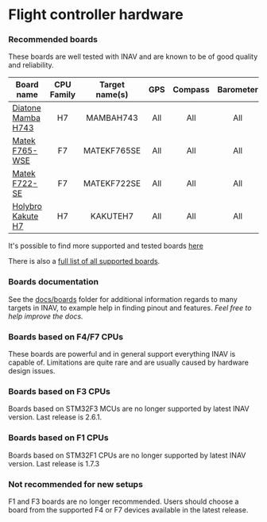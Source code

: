 # Flight controller hardware

### Recommended boards

These boards are well tested with INAV and are known to be of good quality and reliability.

| Board name                | CPU Family | Target name(s)            | GPS  | Compass | Barometer      | Telemetry | RX                             | Blackbox             |
|---------------------------|:----------:|:-------------------------:|:----:|:-------:|:--------------:|:---------:|:------------------------------:|:--------------------:|
| [Diatone Mamba H743](https://inavflight.com/shop/s/bg/1929033)       | H7         | MAMBAH743                | All  | All     | All            | All       | All   | SERIAL, SD     |
| [Matek F765-WSE](https://inavflight.com/shop/s/bg/1890404)       | F7         | MATEKF765SE                | All  | All     | All            | All       | All     | SERIAL, SD     |
| [Matek F722-SE](https://inavflight.com/shop/p/MATEKF722SE)       | F7         | MATEKF722SE               | All  | All     | All            | All       | All      | SERIAL, SD     |
| [Holybro Kakute H7](https://inavflight.com/shop/s/bg/1914066)       | H7         | KAKUTEH7               | All  | All     | All            | All       | All      | SERIAL, SD     |

It's possible to find more supported and tested boards [here](https://github.com/iNavFlight/inav/wiki/Welcome-to-INAV,-useful-links-and-products)

There is also a [full list of all supported boards](https://github.com/iNavFlight/inav/wiki/Boards,-Targets-and-PWM-allocations).

### Boards documentation

See the [docs/boards](https://github.com/iNavFlight/inav/tree/master/docs/boards) folder for additional information regards to many targets in INAV, to example help in finding pinout and features. _Feel free to help improve the docs._

### Boards based on F4/F7 CPUs

These boards are powerful and in general support everything INAV is capable of. Limitations are quite rare and are usually caused by hardware design issues.

### Boards based on F3 CPUs

Boards based on STM32F3 MCUs are no longer supported by latest INAV version. Last release is 2.6.1.

### Boards based on F1 CPUs

Boards based on STM32F1 CPUs are no longer supported by latest INAV version. Last release is 1.7.3

### Not recommended for new setups

F1 and F3 boards are no longer recommended. Users should choose a board from the supported F4 or F7 devices available in the latest release.
